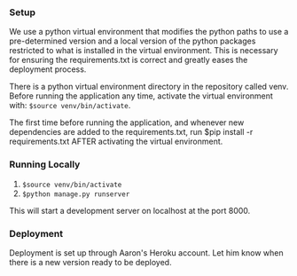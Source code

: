### Setup
We use a python virtual environment that modifies the python paths to use a pre-determined version and a local version of the python packages restricted to what is installed in the virtual environment. This is necessary for ensuring the requirements.txt is correct and greatly eases the deployment process.

There is a python virtual environment directory in the repository called venv. Before running the application any time, activate the virtual environment with: `$source venv/bin/activate`.

The first time before running the application, and whenever new dependencies are added to the requirements.txt, run $pip install -r requirements.txt AFTER activating the virtual environment.

### Running Locally
1. `$source venv/bin/activate`
2. `$python manage.py runserver`

This will start a development server on localhost at the port 8000.

### Deployment
Deployment is set up through Aaron's Heroku account. Let him know when there is a new version ready to be deployed.
